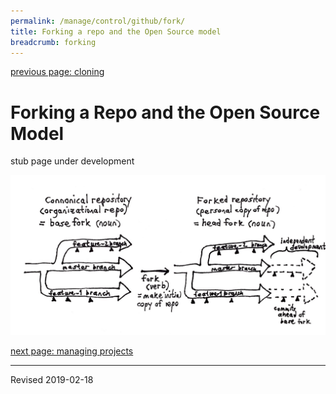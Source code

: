 ```yaml
---
permalink: /manage/control/github/fork/
title: Forking a repo and the Open Source model
breadcrumb: forking
---
```


[previous page: cloning](../clone/)

# Forking a Repo and the Open Source Model

stub page under development

![Forking a repository](images-2b/forks.jpg)


[next page: managing projects](../projects/)

----
Revised 2019-02-18
